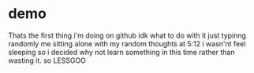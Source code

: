 # demo
Thats the first thing i'm doing on github idk what to do with it just typinng randomly me sitting alone with my random thoughts at 5:12 i wasn'nt feel sleeping so i decided why not learn something in this time rather than wasting it. so LESSGOO
